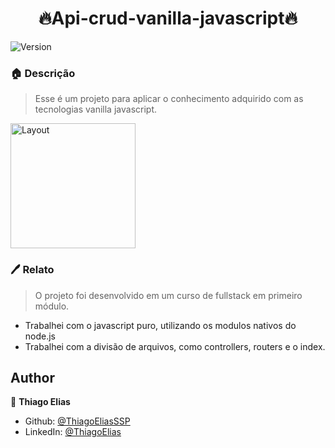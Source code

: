 <h1 align="center">🔥Api-crud-vanilla-javascript🔥</h1>
<p>
  <img alt="Version" src="https://img.shields.io/badge/version-0.1.0-blue.svg?cacheSeconds=2592000" />
</p>

### 🏠 **Descrição**
> Esse é um projeto para aplicar o conhecimento adquirido com as tecnologias vanilla javascript.

<p>
  <img alt="Layout" src="https://i.ibb.co/NSsXFcT/Whats-App-Video-2021-05-11-at-23-52-51.gif" style="width: 200px; height: auto;"/>
</p>

### 🖊 Relato
> O projeto foi desenvolvido em um curso de fullstack em primeiro módulo.

- Trabalhei com o javascript puro, utilizando os modulos nativos do node.js
- Trabalhei com a divisão de arquivos, como controllers, routers e o index.

## Author

👤 **Thiago Elias**

* Github: [@ThiagoEliasSSP](https://github.com/ThiagoEliasSSP)
* LinkedIn: [@ThiagoElias](https://www.linkedin.com/in/ThiagoEliasSSP)

